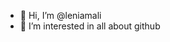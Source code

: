 - 👋 Hi, I’m @leniamali
- 👀 I’m interested in all about github


<!---
leniamali/leniamali is a ✨ special ✨ repository because its `README.md` (this file) appears on your GitHub profile.
You can click the Preview link to take a look at your changes.
--->
